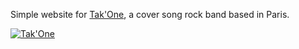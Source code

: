 Simple website for [Tak'One](http://www.takone.fr), a cover song rock band based in Paris.

[![Tak'One](https://github.com/ssaunier/takone.fr/blob/master/img/takone.jpg?raw=true)](http://www.takone.fr)
